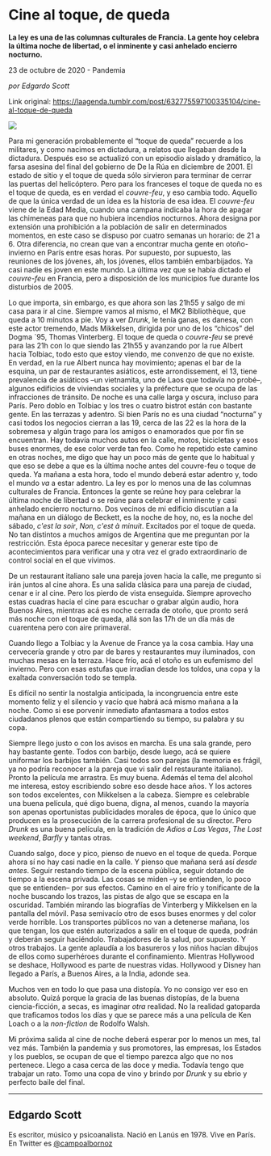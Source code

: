 # Cine al toque, de queda

**La ley es una de las columnas culturales de Francia. La gente hoy celebra la última noche de libertad, o el inminente y casi anhelado encierro nocturno.**

23 de octubre de 2020 - Pandemia

_por Edgardo Scott_

Link original: https://laagenda.tumblr.com/post/632775597100335104/cine-al-toque-de-queda

![](https://64.media.tumblr.com/a22375d7bda92a7b343c1a0b66c46549/ec066cae1c5c0d48-50/s500x750/3437c82441cdd06379daa305eedbec23a1fd103a.jpg)

Para mi generación probablemente el “toque de queda” recuerde a los militares, y como nacimos en dictadura, a relatos que llegaban desde la dictadura. Después eso se actualizó con un episodio aislado y dramático, la farsa asesina del final del gobierno de De la Rúa en diciembre de 2001. El estado de sitio y el toque de queda sólo sirvieron para terminar de cerrar las puertas del helicóptero. Pero para los franceses el toque de queda no es el toque de queda, es en verdad el *couvre-feu*, y eso cambia todo. Aquello de que la única verdad de un idea es la historia de esa idea. El *couvre-feu* viene de la Edad Media, cuando una campana indicaba la hora de apagar las chimeneas para que no hubiera incendios nocturnos. Ahora designa por extensión una prohibición a la población de salir en determinados momentos, en este caso se dispuso por cuatro semanas un horario: de 21 a 6. Otra diferencia, no crean que van a encontrar mucha gente en otoño-invierno en París entre esas horas. Por supuesto, por supuesto, las reuniones de los jóvenes, ah, los jóvenes, ellos también embarbijados. Ya casi nadie es joven en este mundo. La última vez que se había dictado el *couvre-feu* en Francia, pero a disposición de los municipios fue durante los disturbios de 2005.

Lo que importa, sin embargo, es que ahora son las 21h55 y salgo de mi casa para ir al cine. Siempre vamos al mismo, el MK2 Bibliothèque, que queda a 10 minutos a pie. Voy a ver *Drunk*, le tenía ganas, es danesa, con este actor tremendo, Mads Mikkelsen, dirigida por uno de los “chicos” del Dogma ´95, Thomas Vinterberg. El toque de queda o *couvre-feu* se prevé para las 21h con lo que siendo las 21h55 y avanzando por la rue Albert hacia Tolbiac, todo esto que estoy viendo, me convenzo de que no existe. En verdad, en la rue Albert nunca hay movimiento; apenas el bar de la esquina, un par de restaurantes asiáticos, este arrondissement, el 13, tiene prevalencia de asiáticos –un vietnamita, uno de Laos que todavía no probé–, algunos edificios de viviendas sociales y la préfecture que se ocupa de las infracciones de tránsito. De noche es una calle larga y oscura, incluso para París. Pero doblo en Tolbiac y los tres o cuatro bistrot están con bastante gente. En las terrazas y adentro. Si bien París no es una ciudad “nocturna” y casi todos los negocios cierran a las 19, cerca de las 22 es la hora de la sobremesa y algún trago para los amigos o enamorados que por fin se encuentran. Hay todavía muchos autos en la calle, motos, bicicletas y esos buses enormes, de ese color verde tan feo. Como he repetido este camino en otras noches, me digo que hay un poco más de gente que lo habitual y que eso se debe a que es la última noche antes del couvre-feu o toque de queda. Ya mañana a esta hora, todo el mundo deberá estar adentro y, todo el mundo *va* a estar adentro. La ley es por lo menos una de las columnas culturales de Francia. Entonces la gente se reúne hoy para celebrar la última noche de libertad o se reúne para celebrar el inminente y casi anhelado encierro nocturno. Dos vecinos de mi edificio discutían a la mañana en un diálogo de Beckett, es la noche de hoy, no, es la noche del sábado, *c'est la soir*, *Non, c'est à minuit*. Excitados por el toque de queda. No tan distintos a muchos amigos de Argentina que me preguntan por la restricción. Esta época parece necesitar y generar este tipo de acontecimientos para verificar una y otra vez el grado extraordinario de control social en el que vivimos. 

De un restaurant italiano sale una pareja joven hacia la calle, me pregunto si irán juntos al cine ahora. Es una salida clásica para una pareja de ciudad, cenar e ir al cine. Pero los pierdo de vista enseguida. Siempre aprovecho estas cuadras hacia el cine para escuchar o grabar algún audio, hora Buenos Aires, mientras acá es noche cerrada de otoño, que pronto será más noche con el toque de queda, allá son las 17h de un día más de cuarentena pero con aire primaveral.

Cuando llego a Tolbiac y la Avenue de France ya la cosa cambia. Hay una cervecería grande y otro par de bares y restaurantes muy iluminados, con muchas mesas en la terraza. Hace frío, acá el otoño es un eufemismo del invierno. Pero con esas estufas que irradian desde los toldos, una copa y la exaltada conversación todo se templa.

Es difícil no sentir la nostalgia anticipada, la incongruencia entre este momento feliz y el silencio y vacío que habrá acá mismo mañana a la noche. Como si ese porvenir inmediato afantasmara a todos estos ciudadanos plenos que están compartiendo su tiempo, su palabra y su copa. 



Siempre llego justo o con los avisos en marcha. Es una sala grande, pero hay bastante gente. Todos con barbijo, desde luego, acá se quiere uniformar los barbijos también. Casi todos son parejas (la memoria es frágil, ya no podría reconocer a la pareja que vi salir del restaurante italiano). Pronto la película me arrastra. Es muy buena. Además el tema del alcohol me interesa, estoy escribiendo sobre eso desde hace años. Y los actores son todos excelentes, con Mikkelsen a la cabeza. Siempre es celebrable una buena película, qué digo buena, digna, al menos, cuando la mayoría son apenas oportunistas publicidades morales de época, que lo único que producen es la prosecución de la carrera profesional de su director. Pero *Drunk* es una buena película, en la tradición de *Adios a Las Vegas*, *The Lost weekend*, *Barfly* y tantas otras.  

Cuando salgo, doce y pico, pienso de nuevo en el toque de queda. Porque ahora sí no hay casi nadie en la calle. Y pienso que mañana será así *desde antes*. Seguir restando tiempo de la escena pública, seguir dotando de tiempo a la escena privada. Las cosas se miden –y se entienden, lo poco que se entienden– por sus efectos. Camino en el aire frío y tonificante de la noche buscando los trazos, las pistas de algo que se escapa en la oscuridad. También mirando las biografías de Vinterberg y Mikkelsen en la pantalla del móvil. Pasa semivacío otro de esos buses enormes y del color verde horrible. Los transportes públicos no van a detenerse mañana, los que tengan, los que estén autorizados a salir en el toque de queda, podrán y deberán seguir haciéndolo. Trabajadores de la salud, por supuesto. Y otros trabajos. La gente aplaudía a los basureros y los niños hacían dibujos de ellos como superhéroes durante el confinamiento. Mientras Hollywood se deshace, Hollywood es parte de nuestras vidas. Hollywood y Disney han llegado a París, a Buenos Aires, a la India, adonde sea. 

Muchos ven en todo lo que pasa una distopía. Yo no consigo ver eso en absoluto. Quizá porque la gracia de las buenas distopías, de la buena ciencia-ficción, a secas, es imaginar *otra* realidad. No la realidad gatoparda que traficamos todos los días y que se parece más a una película de Ken Loach o a la *non-fiction* de Rodolfo Walsh. 

Mi próxima salida al cine de noche deberá esperar por lo menos un mes, tal vez más. También la pandemia y sus promotores, las empresas, los Estados y los pueblos, se ocupan de que el tiempo parezca algo que no nos pertenece. Llego a casa cerca de las doce y media. Todavía tengo que trabajar un rato. Tomo una copa de vino y brindo por *Drunk* y su ebrio y perfecto baile del final. 



---

 Edgardo Scott
--------------

 Es escritor, músico y psicoanalista. Nació en Lanús en 1978. Vive en París. En Twitter es [@campoalbornoz](https://twitter.com/campoalbornoz) 

